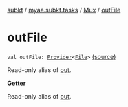 [subkt](../../index.md) / [myaa.subkt.tasks](../index.md) / [Mux](index.md) / [outFile](./out-file.md)

# outFile

`val outFile: `[`Provider`](https://docs.gradle.org/current/javadoc/org/gradle/api/provider/Provider.html)`<`[`File`](https://docs.oracle.com/javase/9/docs/api/java/io/File.html)`>` [(source)](https://github.com/Myaamori/SubKt/blob/master/src/main/kotlin/myaa/subkt/tasks/muxtask.kt#L613)

Read-only alias of [out](out.md).

**Getter**

Read-only alias of [out](out.md).

